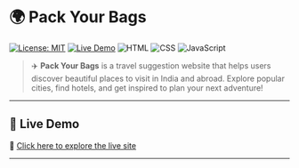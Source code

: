 # 🌍 Pack Your Bags

[![License: MIT](https://img.shields.io/badge/License-MIT-blue.svg)](LICENSE)
[![Live Demo](https://img.shields.io/badge/Live%20Demo-Available-brightgreen)](https://pulluruveeksha.github.io/Pack-your-bags/)
![HTML](https://img.shields.io/badge/HTML-5-orange)
![CSS](https://img.shields.io/badge/CSS-3-blue)
![JavaScript](https://img.shields.io/badge/JavaScript-ES6-yellow)

> ✈️ **Pack Your Bags** is a travel suggestion website that helps users discover beautiful places to visit in India and abroad. Explore popular cities, find hotels, and get inspired to plan your next adventure!

---

## 📸 Live Demo

🔗 [Click here to explore the live site](https://pulluruveeksha.github.io/Pack-your-bags/)

---


